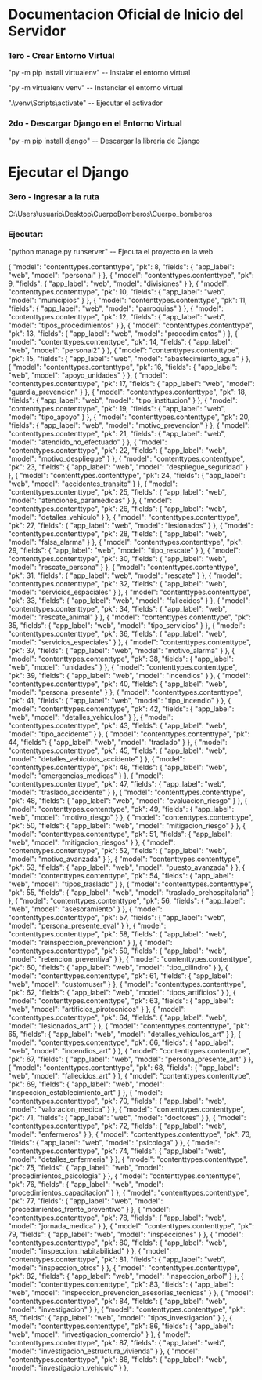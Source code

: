 # Documentacion Oficial de Inicio del Servidor

### 1ero - Crear Entorno Virtual 

"py -m pip install virtualenv" -- Instalar el entorno virtual

"py -m virtualenv venv" -- Instanciar el entorno virtual

".\venv\Scripts\activate" -- Ejecutar el activador

### 2do - Descargar Django en el Entorno Virtual

"py -m pip install django" -- Descargar la libreria de Django

# Ejecutar el Django

### 3ero - Ingresar a la ruta

C:\Users\usuario\Desktop\CuerpoBomberos\Cuerpo_bomberos

### Ejecutar:

"python manage.py runserver" -- Ejecuta el proyecto en la web

{
    "model": "contenttypes.contenttype",
    "pk": 8,
    "fields": { "app_label": "web", "model": "personal" }
  },
  {
    "model": "contenttypes.contenttype",
    "pk": 9,
    "fields": { "app_label": "web", "model": "divisiones" }
  },
  {
    "model": "contenttypes.contenttype",
    "pk": 10,
    "fields": { "app_label": "web", "model": "municipios" }
  },
  {
    "model": "contenttypes.contenttype",
    "pk": 11,
    "fields": { "app_label": "web", "model": "parroquias" }
  },
  {
    "model": "contenttypes.contenttype",
    "pk": 12,
    "fields": { "app_label": "web", "model": "tipos_procedimientos" }
  },
  {
    "model": "contenttypes.contenttype",
    "pk": 13,
    "fields": { "app_label": "web", "model": "procedimientos" }
  },
  {
    "model": "contenttypes.contenttype",
    "pk": 14,
    "fields": { "app_label": "web", "model": "personal2" }
  },
  {
    "model": "contenttypes.contenttype",
    "pk": 15,
    "fields": { "app_label": "web", "model": "abastecimiento_agua" }
  },
  {
    "model": "contenttypes.contenttype",
    "pk": 16,
    "fields": { "app_label": "web", "model": "apoyo_unidades" }
  },
  {
    "model": "contenttypes.contenttype",
    "pk": 17,
    "fields": { "app_label": "web", "model": "guardia_prevencion" }
  },
  {
    "model": "contenttypes.contenttype",
    "pk": 18,
    "fields": { "app_label": "web", "model": "tipo_institucion" }
  },
  {
    "model": "contenttypes.contenttype",
    "pk": 19,
    "fields": { "app_label": "web", "model": "tipo_apoyo" }
  },
  {
    "model": "contenttypes.contenttype",
    "pk": 20,
    "fields": { "app_label": "web", "model": "motivo_prevencion" }
  },
  {
    "model": "contenttypes.contenttype",
    "pk": 21,
    "fields": { "app_label": "web", "model": "atendido_no_efectuado" }
  },
  {
    "model": "contenttypes.contenttype",
    "pk": 22,
    "fields": { "app_label": "web", "model": "motivo_despliegue" }
  },
  {
    "model": "contenttypes.contenttype",
    "pk": 23,
    "fields": { "app_label": "web", "model": "despliegue_seguridad" }
  },
  {
    "model": "contenttypes.contenttype",
    "pk": 24,
    "fields": { "app_label": "web", "model": "accidentes_transito" }
  },
  {
    "model": "contenttypes.contenttype",
    "pk": 25,
    "fields": { "app_label": "web", "model": "atenciones_paramedicas" }
  },
  {
    "model": "contenttypes.contenttype",
    "pk": 26,
    "fields": { "app_label": "web", "model": "detalles_vehiculo" }
  },
  {
    "model": "contenttypes.contenttype",
    "pk": 27,
    "fields": { "app_label": "web", "model": "lesionados" }
  },
  {
    "model": "contenttypes.contenttype",
    "pk": 28,
    "fields": { "app_label": "web", "model": "falsa_alarma" }
  },
  {
    "model": "contenttypes.contenttype",
    "pk": 29,
    "fields": { "app_label": "web", "model": "tipo_rescate" }
  },
  {
    "model": "contenttypes.contenttype",
    "pk": 30,
    "fields": { "app_label": "web", "model": "rescate_persona" }
  },
  {
    "model": "contenttypes.contenttype",
    "pk": 31,
    "fields": { "app_label": "web", "model": "rescate" }
  },
  {
    "model": "contenttypes.contenttype",
    "pk": 32,
    "fields": { "app_label": "web", "model": "servicios_espaciales" }
  },
  {
    "model": "contenttypes.contenttype",
    "pk": 33,
    "fields": { "app_label": "web", "model": "fallecidos" }
  },
  {
    "model": "contenttypes.contenttype",
    "pk": 34,
    "fields": { "app_label": "web", "model": "rescate_animal" }
  },
  {
    "model": "contenttypes.contenttype",
    "pk": 35,
    "fields": { "app_label": "web", "model": "tipo_servicios" }
  },
  {
    "model": "contenttypes.contenttype",
    "pk": 36,
    "fields": { "app_label": "web", "model": "servicios_especiales" }
  },
  {
    "model": "contenttypes.contenttype",
    "pk": 37,
    "fields": { "app_label": "web", "model": "motivo_alarma" }
  },
  {
    "model": "contenttypes.contenttype",
    "pk": 38,
    "fields": { "app_label": "web", "model": "unidades" }
  },
  {
    "model": "contenttypes.contenttype",
    "pk": 39,
    "fields": { "app_label": "web", "model": "incendios" }
  },
  {
    "model": "contenttypes.contenttype",
    "pk": 40,
    "fields": { "app_label": "web", "model": "persona_presente" }
  },
  {
    "model": "contenttypes.contenttype",
    "pk": 41,
    "fields": { "app_label": "web", "model": "tipo_incendio" }
  },
  {
    "model": "contenttypes.contenttype",
    "pk": 42,
    "fields": { "app_label": "web", "model": "detalles_vehiculos" }
  },
  {
    "model": "contenttypes.contenttype",
    "pk": 43,
    "fields": { "app_label": "web", "model": "tipo_accidente" }
  },
  {
    "model": "contenttypes.contenttype",
    "pk": 44,
    "fields": { "app_label": "web", "model": "traslado" }
  },
  {
    "model": "contenttypes.contenttype",
    "pk": 45,
    "fields": { "app_label": "web", "model": "detalles_vehiculos_accidente" }
  },
  {
    "model": "contenttypes.contenttype",
    "pk": 46,
    "fields": { "app_label": "web", "model": "emergencias_medicas" }
  },
  {
    "model": "contenttypes.contenttype",
    "pk": 47,
    "fields": { "app_label": "web", "model": "traslado_accidente" }
  },
  {
    "model": "contenttypes.contenttype",
    "pk": 48,
    "fields": { "app_label": "web", "model": "evaluacion_riesgo" }
  },
  {
    "model": "contenttypes.contenttype",
    "pk": 49,
    "fields": { "app_label": "web", "model": "motivo_riesgo" }
  },
  {
    "model": "contenttypes.contenttype",
    "pk": 50,
    "fields": { "app_label": "web", "model": "mitigacion_riesgo" }
  },
  {
    "model": "contenttypes.contenttype",
    "pk": 51,
    "fields": { "app_label": "web", "model": "mitigacion_riesgos" }
  },
  {
    "model": "contenttypes.contenttype",
    "pk": 52,
    "fields": { "app_label": "web", "model": "motivo_avanzada" }
  },
  {
    "model": "contenttypes.contenttype",
    "pk": 53,
    "fields": { "app_label": "web", "model": "puesto_avanzada" }
  },
  {
    "model": "contenttypes.contenttype",
    "pk": 54,
    "fields": { "app_label": "web", "model": "tipos_traslado" }
  },
  {
    "model": "contenttypes.contenttype",
    "pk": 55,
    "fields": { "app_label": "web", "model": "traslado_prehospitalaria" }
  },
  {
    "model": "contenttypes.contenttype",
    "pk": 56,
    "fields": { "app_label": "web", "model": "asesoramiento" }
  },
  {
    "model": "contenttypes.contenttype",
    "pk": 57,
    "fields": { "app_label": "web", "model": "persona_presente_eval" }
  },
  {
    "model": "contenttypes.contenttype",
    "pk": 58,
    "fields": { "app_label": "web", "model": "reinspeccion_prevencion" }
  },
  {
    "model": "contenttypes.contenttype",
    "pk": 59,
    "fields": { "app_label": "web", "model": "retencion_preventiva" }
  },
  {
    "model": "contenttypes.contenttype",
    "pk": 60,
    "fields": { "app_label": "web", "model": "tipo_cilindro" }
  },
  {
    "model": "contenttypes.contenttype",
    "pk": 61,
    "fields": { "app_label": "web", "model": "customuser" }
  },
  {
    "model": "contenttypes.contenttype",
    "pk": 62,
    "fields": { "app_label": "web", "model": "tipos_artificios" }
  },
  {
    "model": "contenttypes.contenttype",
    "pk": 63,
    "fields": { "app_label": "web", "model": "artificios_pirotecnicos" }
  },
  {
    "model": "contenttypes.contenttype",
    "pk": 64,
    "fields": { "app_label": "web", "model": "lesionados_art" }
  },
  {
    "model": "contenttypes.contenttype",
    "pk": 65,
    "fields": { "app_label": "web", "model": "detalles_vehiculos_art" }
  },
  {
    "model": "contenttypes.contenttype",
    "pk": 66,
    "fields": { "app_label": "web", "model": "incendios_art" }
  },
  {
    "model": "contenttypes.contenttype",
    "pk": 67,
    "fields": { "app_label": "web", "model": "persona_presente_art" }
  },
  {
    "model": "contenttypes.contenttype",
    "pk": 68,
    "fields": { "app_label": "web", "model": "fallecidos_art" }
  },
  {
    "model": "contenttypes.contenttype",
    "pk": 69,
    "fields": { "app_label": "web", "model": "inspeccion_establecimiento_art" }
  },
  {
    "model": "contenttypes.contenttype",
    "pk": 70,
    "fields": { "app_label": "web", "model": "valoracion_medica" }
  },
  {
    "model": "contenttypes.contenttype",
    "pk": 71,
    "fields": { "app_label": "web", "model": "doctores" }
  },
  {
    "model": "contenttypes.contenttype",
    "pk": 72,
    "fields": { "app_label": "web", "model": "enfermeros" }
  },
  {
    "model": "contenttypes.contenttype",
    "pk": 73,
    "fields": { "app_label": "web", "model": "psicologa" }
  },
  {
    "model": "contenttypes.contenttype",
    "pk": 74,
    "fields": { "app_label": "web", "model": "detalles_enfermeria" }
  },
  {
    "model": "contenttypes.contenttype",
    "pk": 75,
    "fields": { "app_label": "web", "model": "procedimientos_psicologia" }
  },
  {
    "model": "contenttypes.contenttype",
    "pk": 76,
    "fields": { "app_label": "web", "model": "procedimientos_capacitacion" }
  },
  {
    "model": "contenttypes.contenttype",
    "pk": 77,
    "fields": {
      "app_label": "web",
      "model": "procedimientos_frente_preventivo"
    }
  },
  {
    "model": "contenttypes.contenttype",
    "pk": 78,
    "fields": { "app_label": "web", "model": "jornada_medica" }
  },
  {
    "model": "contenttypes.contenttype",
    "pk": 79,
    "fields": { "app_label": "web", "model": "inspecciones" }
  },
  {
    "model": "contenttypes.contenttype",
    "pk": 80,
    "fields": { "app_label": "web", "model": "inspeccion_habitabilidad" }
  },
  {
    "model": "contenttypes.contenttype",
    "pk": 81,
    "fields": { "app_label": "web", "model": "inspeccion_otros" }
  },
  {
    "model": "contenttypes.contenttype",
    "pk": 82,
    "fields": { "app_label": "web", "model": "inspeccion_arbol" }
  },
  {
    "model": "contenttypes.contenttype",
    "pk": 83,
    "fields": {
      "app_label": "web",
      "model": "inspeccion_prevencion_asesorias_tecnicas"
    }
  },
  {
    "model": "contenttypes.contenttype",
    "pk": 84,
    "fields": { "app_label": "web", "model": "investigacion" }
  },
  {
    "model": "contenttypes.contenttype",
    "pk": 85,
    "fields": { "app_label": "web", "model": "tipos_investigacion" }
  },
  {
    "model": "contenttypes.contenttype",
    "pk": 86,
    "fields": { "app_label": "web", "model": "investigacion_comercio" }
  },
  {
    "model": "contenttypes.contenttype",
    "pk": 87,
    "fields": {
      "app_label": "web",
      "model": "investigacion_estructura_vivienda"
    }
  },
  {
    "model": "contenttypes.contenttype",
    "pk": 88,
    "fields": { "app_label": "web", "model": "investigacion_vehiculo" }
  },